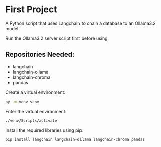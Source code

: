 # First Project

A Python script that uses Langchain to chain a database to an Ollama3.2 model.

Run the Ollama3.2 server script first before using.

## Repositories Needed:
- langchain
- langchain-ollama
- langchain-chroma
- pandas

Create a virtual environment:

```bash
py -m venv venv
```

Enter the virtual environment:

```bash
./venv/Scripts/activate
```

Install the required libraries using pip:

```bash
pip install langchain langchain-ollama langchain-chroma pandas
```